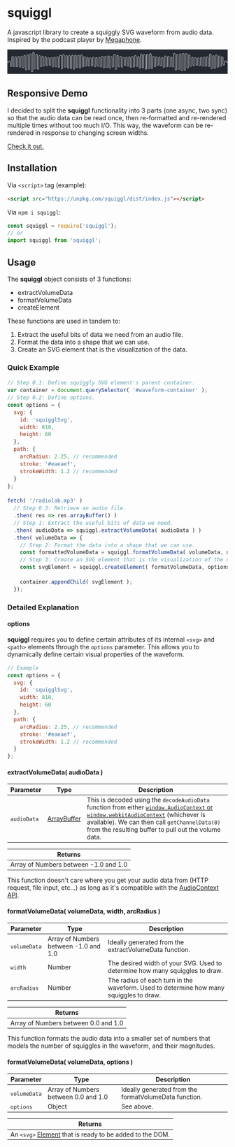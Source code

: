 # squiggl
A javascript library to create a squiggly SVG waveform from audio data.
Inspired by the podcast player by [Megaphone](https://megaphone.fm/).

![Example waveform](./squiggl.png?raw=true "Example")

## Responsive Demo
I decided to split the **squiggl** functionality into 3 parts (one async, two sync) so that the audio data can be read once, then re-formatted and re-rendered multiple times without too much I/O. This way, the waveform can be re-rendered in response to changing screen widths.

[Check it out.](https://aprct.github.io/squiggl/)

## Installation

Via `<script>` tag (example):
```html
<script src="https://unpkg.com/squiggl/dist/index.js"></script>
```

Via `npm i squiggl`:
```js
const squiggl = require('squiggl');
// or
import squiggl from 'squiggl';
```

## Usage

The **squiggl** object consists of 3 functions:
* extractVolumeData
* formatVolumeData
* createElement

These functions are used in tandem to:
1. Extract the useful bits of data we need from an audio file.
2. Format the data into a shape that we can use.
3. Create an SVG element that is the visualization of the data.

### Quick Example
```js
// Step 0.1: Define squiggly SVG element's parent container.
var container = document.querySelector( '#waveform-container' );
// Step 0.2: Define options.
const options = {
  svg: {
    id: 'squigglSvg',
    width: 810,
    height: 60
  },
  path: {
    arcRadius: 2.25, // recommended
    stroke: '#eaeaef',
    strokeWidth: 1.2 // recommended
  }
};

fetch( '/radiolab.mp3' )
  // Step 0.3: Retrieve an audio file.
  .then( res => res.arrayBuffer() )
  // Step 1: Extract the useful bits of data we need.
  .then( audioData => squiggl.extractVolumeData( audioData ) )
  .then( volumeData => {
    // Step 2: Format the data into a shape that we can use.
    const formattedVolumeData = squiggl.formatVolumeData( volumeData, options.svg.width, options.path.arcRadius );
    // Step 3: Create an SVG element that is the visualization of the data.
    const svgElement = squiggl.createElement( formatVolumeData, options );

    container.appendChild( svgElement );
  });
```

### Detailed Explanation
#### options
**squiggl** requires you to define certain attributes of its internal `<svg>` and `<path>` elements through the `options` parameter. This allows you to dynamically define certain visual properties of the waveform.
```js
// Example
const options = {
  svg: {
    id: 'squigglSvg',
    width: 810,
    height: 60
  },
  path: {
    arcRadius: 2.25, // recommended
    stroke: '#eaeaef',
    strokeWidth: 1.2 // recommended
  }
};
```
#### extractVolumeData( audioData )
| Parameter | Type | Description |
| --- | --- | --- |
| `audioData` | [ArrayBuffer](https://developer.mozilla.org/en-US/docs/Web/JavaScript/Reference/Global_Objects/ArrayBuffer) | This is decoded using the `decodeAudioData` function from either [`window.AudioContext` or `window.webkitAudioContext`](https://developer.mozilla.org/en-US/docs/Web/API/AudioContext) (whichever is available). We can then call `getChannelData(0)` from the resulting buffer to pull out the volume data. |

| Returns |
| --- |
| Array of Numbers between -1.0 and 1.0 |

This function doesn't care where you get your audio data from (HTTP request, file input, etc...) as long as it's compatible with the [AudioContext API](https://developer.mozilla.org/en-US/docs/Web/API/AudioContext).

#### formatVolumeData( volumeData, width, arcRadius )
| Parameter | Type | Description |
| --- | --- | --- |
| `volumeData` | Array of Numbers between -1.0 and 1.0 | Ideally generated from the extractVolumeData function. |
| `width` | Number | The desired width of your SVG. Used to determine how many squiggles to draw. |
| `arcRadius` | Number | The radius of each turn in the waveform. Used to determine how many squiggles to draw. |

| Returns |
| --- |
| Array of Numbers between 0.0 and 1.0 |

This function formats the audio data into a smaller set of numbers that models the number of squiggles in the waveform, and their magnitudes.

#### formatVolumeData( volumeData, options )
| Parameter | Type | Description |
| --- | --- | --- |
| `volumeData` | Array of Numbers between 0.0 and 1.0 | Ideally generated from the formatVolumeData function. |
| `options` | Object | See above. |

| Returns |
| --- |
| An `<svg>` [Element](https://developer.mozilla.org/en-US/docs/Web/API/Element) that is ready to be added to the DOM. |
